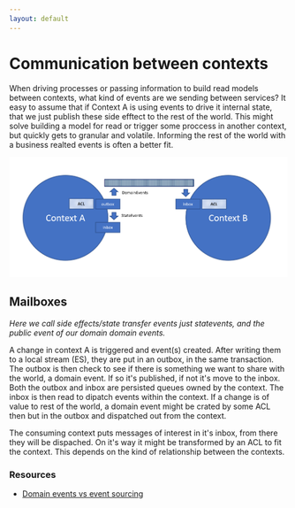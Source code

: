 ```yaml
---
layout: default
---
```


# Communication between contexts

When driving processes or passing information to build read models between contexts, what kind of events are we sending between services?
It easy to assume that if Context A is using events to drive it internal state, that we just publish these side efftect to the rest of the world. This might solve building a model for read or trigger some proccess in another context, but quickly gets to granular and volatile. Informing the rest of the world with a business realted events is often a better fit.

![Context to context communication](assets/context_to_context.png)

## Mailboxes

*Here we call side effects/state transfer events just statevents, and the public event of our domain domain events.*

A change in context A is triggered and event(s) created. After writing them to a local stream (ES), they are put in an outbox, in the same transaction. The outbox is then check to see if there is something we want to share with the world, a domain event. If so it's published, if not it's move to the inbox. Both the outbox and inbox are persisted queues owned by the context. The inbox is then read to dipatch events within the context. If a change is of value to rest of the world, a domain event might be crated by some ACL then but in the outbox and dispatched out from the context.

The consuming context puts messages of interest in it's inbox, from there they will be dispached. On it's way it might be transformed by an ACL to fit the context. This depends on the kind of relationship between the contexts.

### Resources

* [Domain events vs event sourcing](https://www.innoq.com/en/blog/domain-events-versus-event-sourcing/)